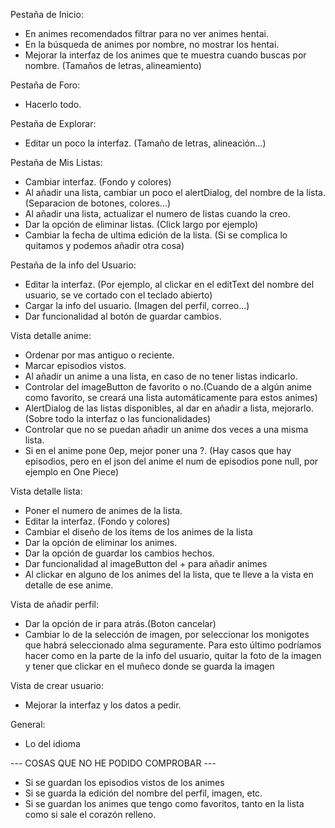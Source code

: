 Pestaña de Inicio: 
- En animes recomendados filtrar para no ver animes hentai.
- En la búsqueda de animes por nombre, no mostrar los hentai.
- Mejorar la interfaz de los animes que te muestra cuando buscas por nombre. (Tamaños de letras, alineamiento)

Pestaña de Foro:
- Hacerlo todo.

Pestaña de Explorar: 
- Editar un poco la interfaz. (Tamaño de letras, alineación...) 

Pestaña de Mis Listas: 
- Cambiar interfaz. (Fondo y colores)
- Al añadir una lista, cambiar un poco el alertDialog, del nombre de la lista. (Separacion de botones, colores...)
- Al añadir una lista, actualizar el numero de listas cuando la creo.
- Dar la opción de eliminar listas. (Click largo por ejemplo)
- Cambiar la fecha de ultima edición de la lista. (Si se complica lo quitamos y podemos añadir otra cosa)

Pestaña de la info del Usuario: 
- Editar la interfaz. (Por ejemplo, al clickar en el editText del nombre del usuario, se ve cortado con el teclado abierto)
- Cargar la info del usuario. (Imagen del perfil, correo...)
- Dar funcionalidad al botón de guardar cambios.

Vista detalle anime: 
- Ordenar por mas antiguo o reciente.
- Marcar episodios vistos.
- Al añadir un anime a una lista, en caso de no tener listas indicarlo.
- Controlar del imageButton de favorito o no.(Cuando de a algún anime como favorito, se creará una lista automáticamente para estos animes)
- AlertDialog de las listas disponibles, al dar en añadir a lista, mejorarlo. (Sobre todo la interfaz o las funcionalidades)
- Controlar que no se puedan añadir un anime dos veces a una misma lista.
- Si en el anime pone 0ep, mejor poner una ?. (Hay casos que hay episodios, pero en el json del anime el num de episodios pone null, por ejemplo en One Piece)

Vista detalle lista: 
- Poner el numero de animes de la lista.
- Editar la interfaz. (Fondo y colores)
- Cambiar el diseño de los ítems de los animes de la lista
- Dar la opción de eliminar los animes.
- Dar la opción de guardar los cambios hechos.
- Dar funcionalidad al imageButton del + para añadir animes
- Al clickar en alguno de los animes del la lista, que te lleve a la vista en detalle de ese anime.

Vista de añadir perfil: 
- Dar la opción de ir para atrás.(Boton cancelar)
- Cambiar lo de la selección de imagen, por seleccionar los monigotes que habrá seleccionado alma seguramente.
Para esto último podríamos hacer como en la parte de la info del usuario, quitar la foto de la imagen y tener que clickar en el muñeco donde se guarda la imagen

Vista de crear usuario:
- Mejorar la interfaz y los datos a pedir. 

General: 
- Lo del idioma

--- COSAS QUE NO HE PODIDO COMPROBAR --- 
- Si se guardan los episodios vistos de los animes
- Si se guarda la edición del nombre del perfil, imagen, etc.
- Si se guardan los animes que tengo como favoritos, tanto en la lista como si sale el corazón relleno.
